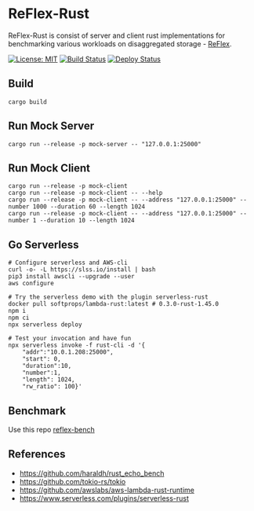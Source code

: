 # ReFlex-Rust

ReFlex-Rust is consist of server and client rust implementations for benchmarking various workloads on disaggregated storage - [ReFlex](https://github.com/stanford-mast/reflex).

[![License: MIT](https://img.shields.io/badge/License-MIT-yellow.svg)](https://github.com/mhxie/reflex-rust/blob/main/LICENSE)
[![Build Status](https://github.com/mhxie/reflex-rust/workflows/CI/badge.svg)](https://github.com/mhxie/reflex-rust/actions?query=workflow%3ACI)
[![Deploy Status](https://github.com/mhxie/reflex-rust/workflows/CD/badge.svg)](https://github.com/mhxie/reflex-rust/actions?query=workflow%3ACD)

## Build

    cargo build

## Run Mock Server

    cargo run --release -p mock-server -- "127.0.0.1:25000"

## Run Mock Client

    cargo run --release -p mock-client
    cargo run --release -p mock-client -- --help
    cargo run --release -p mock-client -- --address "127.0.0.1:25000" --number 1000 --duration 60 --length 1024
    cargo run --release -p mock-client -- --address "127.0.0.1:25000" --number 1 --duration 10 --length 1024

## Go Serverless

    # Configure serverless and AWS-cli
    curl -o- -L https://slss.io/install | bash
    pip3 install awscli --upgrade --user
    aws configure

    # Try the serverless demo with the plugin serverless-rust
    docker pull softprops/lambda-rust:latest # 0.3.0-rust-1.45.0
    npm i
    npm ci
    npx serverless deploy

    # Test your invocation and have fun
    npx serverless invoke -f rust-cli -d '{
        "addr":"10.0.1.208:25000",
        "start": 0,
        "duration":10,
        "number":1,
        "length": 1024,
        "rw_ratio": 100}'

## Benchmark

Use this repo [reflex-bench](https://github.com/mhxie/reflex-bench)

## References

- https://github.com/haraldh/rust_echo_bench
- https://github.com/tokio-rs/tokio
- https://github.com/awslabs/aws-lambda-rust-runtime
- https://www.serverless.com/plugins/serverless-rust
